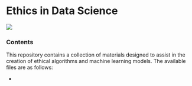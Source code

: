 # Ethics in Data Science

![](data/disc_logo.JPG)

### Contents
This repository contains a collection of materials designed to assist in the creation of ethical algorithms and machine learning models. The available files are as follows:

* [](EthicalAlgorithmTool.md)
